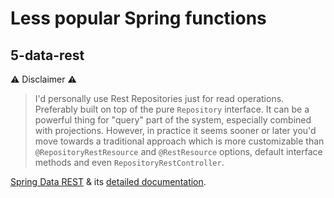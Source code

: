 # Less popular Spring functions

## 5-data-rest

⚠️ Disclaimer ⚠️
> I'd personally use Rest Repositories just for read operations. Preferably built on top of the pure `Repository` interface. It can be a powerful thing for "query" part of the system, especially combined with projections. However, in practice it seems sooner or later you'd move towards a traditional approach which is more customizable than `@RepositoryRestResource` and `@RestResource` options, default interface methods and even `RepositoryRestController`.

[Spring Data REST](https://spring.io/projects/spring-data-rest) &
its [detailed documentation](https://docs.spring.io/spring-data/rest/docs/current/reference/html/#reference).
